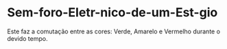 # Sem-foro-Eletr-nico-de-um-Est-gio
 Este faz a comutação entre as cores: Verde, Amarelo e Vermelho durante o devido tempo.
